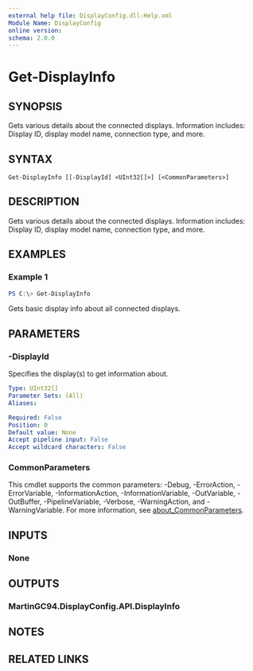 ```yaml
---
external help file: DisplayConfig.dll-Help.xml
Module Name: DisplayConfig
online version:
schema: 2.0.0
---
```


# Get-DisplayInfo

## SYNOPSIS
Gets various details about the connected displays. Information includes: Display ID, display model name, connection type, and more.

## SYNTAX

```
Get-DisplayInfo [[-DisplayId] <UInt32[]>] [<CommonParameters>]
```

## DESCRIPTION
Gets various details about the connected displays. Information includes: Display ID, display model name, connection type, and more.

## EXAMPLES

### Example 1
```powershell
PS C:\> Get-DisplayInfo
```

Gets basic display info about all connected displays.

## PARAMETERS

### -DisplayId
Specifies the display(s) to get information about.

```yaml
Type: UInt32[]
Parameter Sets: (All)
Aliases:

Required: False
Position: 0
Default value: None
Accept pipeline input: False
Accept wildcard characters: False
```

### CommonParameters
This cmdlet supports the common parameters: -Debug, -ErrorAction, -ErrorVariable, -InformationAction, -InformationVariable, -OutVariable, -OutBuffer, -PipelineVariable, -Verbose, -WarningAction, and -WarningVariable. For more information, see [about_CommonParameters](http://go.microsoft.com/fwlink/?LinkID=113216).

## INPUTS

### None

## OUTPUTS

### MartinGC94.DisplayConfig.API.DisplayInfo

## NOTES

## RELATED LINKS
